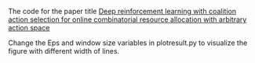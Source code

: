 The code for the paper title [Deep reinforcement learning with coalition action selection for online combinatorial resource allocation with arbitrary action space](https://eprints.soton.ac.uk/487159/)

Change the Eps and window size variables in plotresult.py to visualize the figure  with different width of lines. 
